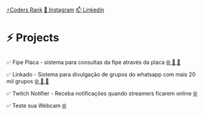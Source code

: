 <a href="https://profile.codersrank.io/user/devguerra">⚡Coders Rank</a>
<a href="https://instagram.com/dev_guerra">👯 Instagram</a>
<a href="https://www.linkedin.com/in/umroberto/">📫 Linkedin</a>


# <p>⚡ Projects</p>
<p>✅ Fipe Placa - sistema para consultas da fipe através da placa
  <a href="https://www.fipeplaca.com.br" rel="nofollow noreferrer" align="justify">🌐 </a> 
  <a href="https://play.google.com/store/apps/details?id=com.mobird.ipvacarro" rel="nofollow noreferrer" align="justify">🤖 </a>
  <a href="https://apps.apple.com/us/app/ipva-tabela-fipe-pela-placa/id1599556747" rel="nofollow noreferrer" align="justify">📱 </a>
</p

<p>✅ Linkado - Sistema para divulgação de grupos do whatsapp com mais 20 mil grupos
  <a href="https://www.linkado.app" rel="nofollow noreferrer" align="justify">🌐 </a> 
  <a href="https://play.google.com/store/apps/details?id=com.mobird.gruposlink" rel="nofollow noreferrer" align="justify">🤖 </a>
  <a href="https://apps.apple.com/us/app/twitchly-increase-your-growth/id6450406278" rel="nofollow noreferrer" align="justify">📱 </a>
</p>

<p>✅ Twitch Notifier - Receba notificações quando streamers ficarem online
  <a href="https://twitchnotifier.com" rel="nofollow noreferrer" align="justify">🌐</a> 
</p>

<p>✅ Teste sua Webcam
  <a href="http://www.mytestwebcam.com" rel="nofollow noreferrer" align="justify">🌐 </a>
</p>


